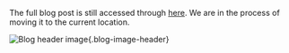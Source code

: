 The full blog post is still accessed through [here](https://www.1onepsilon.com/single-post/2017/06/30/Is-Love-Squared-More-Love). We are in the process of moving it to the current location.

![Blog header image](https://es-app.com/assets/CBE72a.jpg){.blog-image-header}